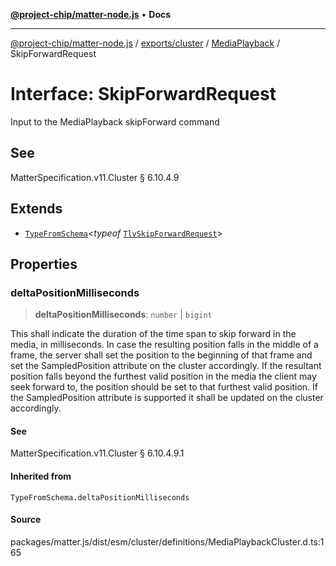 [**@project-chip/matter-node.js**](../../../../../README.md) • **Docs**

***

[@project-chip/matter-node.js](../../../../../modules.md) / [exports/cluster](../../../README.md) / [MediaPlayback](../README.md) / SkipForwardRequest

# Interface: SkipForwardRequest

Input to the MediaPlayback skipForward command

## See

MatterSpecification.v11.Cluster § 6.10.4.9

## Extends

- [`TypeFromSchema`](../../../../tlv/README.md#typefromschemas)\<*typeof* [`TlvSkipForwardRequest`](../README.md#tlvskipforwardrequest)\>

## Properties

### deltaPositionMilliseconds

> **deltaPositionMilliseconds**: `number` \| `bigint`

This shall indicate the duration of the time span to skip forward in the media, in milliseconds. In case the
resulting position falls in the middle of a frame, the server shall set the position to the beginning of
that frame and set the SampledPosition attribute on the cluster accordingly. If the resultant position falls
beyond the furthest valid position in the media the client may seek forward to, the position should be set
to that furthest valid position. If the SampledPosition attribute is supported it shall be updated on the
cluster accordingly.

#### See

MatterSpecification.v11.Cluster § 6.10.4.9.1

#### Inherited from

`TypeFromSchema.deltaPositionMilliseconds`

#### Source

packages/matter.js/dist/esm/cluster/definitions/MediaPlaybackCluster.d.ts:165
